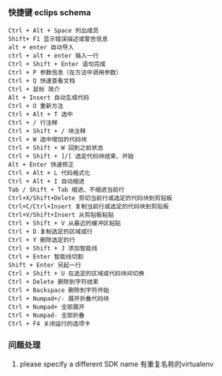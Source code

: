 ### 快捷键 eclips schema
	Ctrl + Alt + Space 列出成员
	Shift+ F1 显示错误描述或警告信息
	alt + enter 自动导入
	ctrl + alt + enter 插入一行
	Ctrl + Shift + Enter 语句完成
	Ctrl + P 参数信息（在方法中调用参数）
	Ctrl + Q 快速查看文档
	Ctrl + 鼠标 简介
	Alt + Insert 自动生成代码
	Ctrl + O 重新方法
	Ctrl + Alt + T 选中
	Ctrl + / 行注释
	Ctrl + Shift + / 块注释
	Ctrl + W 选中增加的代码块
	Ctrl + Shift + W 回到之前状态
	Ctrl + Shift + ]/[ 选定代码块结束、开始
	Alt + Enter 快速修正
	Ctrl + Alt + L 代码格式化
	Ctrl + Alt + I 自动缩进
	Tab / Shift + Tab 缩进、不缩进当前行
	Ctrl+X/Shift+Delete 剪切当前行或选定的代码块到剪贴板
	Ctrl+C/Ctrl+Insert 复制当前行或选定的代码块到剪贴板
	Ctrl+V/Shift+Insert 从剪贴板粘贴
	Ctrl + Shift + V 从最近的缓冲区粘贴
	Ctrl + D 复制选定的区域或行
	Ctrl + Y 删除选定的行
	Ctrl + Shift + J 添加智能线
	Ctrl + Enter 智能线切割
	Shift + Enter 另起一行
	Ctrl + Shift + U 在选定的区域或代码块间切换
	Ctrl + Delete 删除到字符结束
	Ctrl + Backspace 删除到字符开始
	Ctrl + Numpad+/- 展开折叠代码块
	Ctrl + Numpad+ 全部展开
	Ctrl + Numpad- 全部折叠
	Ctrl + F4 关闭运行的选项卡
### 问题处理
1. please specify a different SDK name
	有重复名称的virtualenv